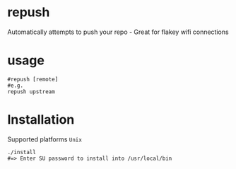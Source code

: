repush
======

Automatically attempts to push your repo - Great for flakey wifi connections


usage
=====


```
#repush [remote]
#e.g.
repush upstream
```

Installation
======

Supported platforms `Unix`

```
./install
#=> Enter SU password to install into /usr/local/bin
```
